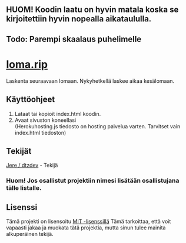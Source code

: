 ## HUOM! Koodin laatu on hyvin matala koska se kirjoitettiin hyvin nopealla aikataululla.

## Todo: Parempi skaalaus puhelimelle

# [loma.rip](https://loma.rip)
Laskenta seuraavaan lomaan. Nykyhetkellä laskee aikaa kesälomaan.

## Käyttöohjeet
1. Lataat tai kopioit index.html koodin.
2. Avaat sivuston koneellasi
<br>(Herokuhosting.js tiedosto on hosting palvelua varten. Tarvitset vain index.html tiedoston) 

## Tekijät
[Jere / dtzdev](https://github.com/dtzdev) - Tekijä

### Huom! Jos osallistut projektiin nimesi lisätään osallistujana tälle listalle.

## Lisenssi
Tämä projekti on lisensoitu [MIT -lisenssillä](https://github.com/dtzdev/loma.rip/blob/main/LICENSE) Tämä tarkoittaa, että voit vapaasti jakaa ja muokata tätä projektia, mutta sinun tulee mainita alkuperäinen tekijä.
